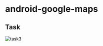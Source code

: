 # android-google-maps

## Task
![task3](https://user-images.githubusercontent.com/49322171/134771580-0316a23c-f6ea-4fc5-9778-121a9277b0e2.PNG)
